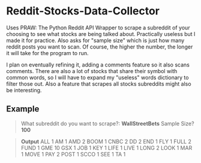 # Reddit-Stocks-Data-Collector

Uses PRAW: The Python Reddit API Wrapper  to scrape a subreddit of your choosing to see what stocks are being talked about. Practically useless but I made it for practice. Also asks for "sample size" which 
is just how many reddit posts you want to scan. Of course, the higher the number, the longer it will take for the program to run.

I plan on eventually refining it, adding a comments feature so it also scans comments. There are also a lot of stocks that share their symbol with common words, so I will have to 
expand my "useless" words dictionary to filter those out. Also a feature that scrapes all stocks subreddits might also be interesting.

## Example 

>What subreddit do you want to scrape?: **WallStreetBets**
>Sample Size? **100**

> **Output** ALL 1
AM 1
AMD 2
BOOM 1
CNBC 2
DD 2
END 1
FLY 1
FULL 2
FUND 1
GME 10
GSX 1
JOB 1
KEY 1
LIFE 1
LIVE 1
LONG 2
LOOK 1
MAR 1
MOVE 1
PAY 2
POST 1
SCCO 1
SEE 1
TA 1
